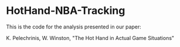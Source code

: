 # HotHand-NBA-Tracking

This is the code for the analysis presented in our paper:

K. Pelechrinis, W. Winston, "The Hot Hand in Actual Game Situations"
